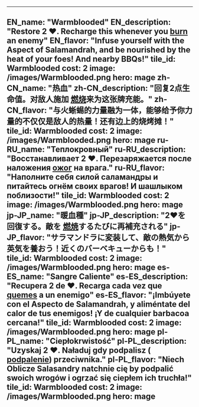 ---

EN_name: "Warmblooded"
EN_description: "Restore 2 ❤️.  Recharge this whenever you  <u>burn</u> an enemy"
EN_flavor: "Infuse yourself with the Aspect of Salamandrah, and be nourished by the heat of your foes! And nearby BBQs!"
tile_id: Warmblooded
cost: 2
image: /images/Warmblooded.png
hero: mage
zh-CN_name: "热血"
zh-CN_description: "回复2点生命值。对敌人施加 <u>燃烧</u>来为这张牌充能。"
zh-CN_flavor: "与火蜥蜴的力量融为一体，能够给予你力量的不仅仅是敌人的热量！还有边上的烧烤摊！"
tile_id: Warmblooded
cost: 2
image: /images/Warmblooded.png
hero: mage
ru-RU_name: "Теплокровный"
ru-RU_description: "Восстанавливает 2 ❤️. Перезаряжается после наложения  <u>ожог</u> на врага."
ru-RU_flavor: "Наполните себя силой саламандры и питайтесь огнём своих врагов! И шашлыком поблизости!"
tile_id: Warmblooded
cost: 2
image: /images/Warmblooded.png
hero: mage
jp-JP_name: "暖血種"
jp-JP_description: "2❤️を回復する。敵を <u>燃焼</u>するたびに再補充される"
jp-JP_flavor: "サラマンドラに変装して、敵の熱気から英気を養おう！近くのバーベキューからも！"
tile_id: Warmblooded
cost: 2
image: /images/Warmblooded.png
hero: mage
es-ES_name: "Sangre Caliente"
es-ES_description: "Recupera 2 de ❤️. Recarga cada vez que  <u>quemes</u> a un enemigo"
es-ES_flavor: "¡Imbúyete con el Aspecto de Salamandrah, y aliméntate del calor de tus enemigos! ¡Y de cualquier barbacoa cercana!"
tile_id: Warmblooded
cost: 2
image: /images/Warmblooded.png
hero: mage
pl-PL_name: "Ciepłokrwistość"
pl-PL_description: "Uzyskaj 2 ❤️. Naładuj gdy podpalisz ( <u>podpalenie</u>) przeciwnika."
pl-PL_flavor: "Niech Oblicze Salasandry natchnie cię by podpalić swoich wrogów i ogrzać się ciepłem ich truchła!"
tile_id: Warmblooded
cost: 2
image: /images/Warmblooded.png
hero: mage
---